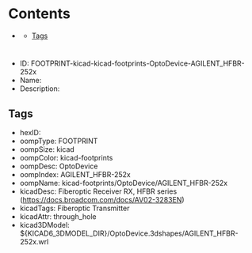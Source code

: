 



Contents
========

* [](#)
	* [Tags](#tags)

# 

- ID: FOOTPRINT-kicad-kicad-footprints-OptoDevice-AGILENT_HFBR-252x
- Name: 
- Description: 

## Tags

- hexID: 
- oompType: FOOTPRINT
- oompSize: kicad
- oompColor: kicad-footprints
- oompDesc: OptoDevice
- oompIndex: AGILENT_HFBR-252x
- oompName: kicad-footprints/OptoDevice/AGILENT_HFBR-252x
- kicadDesc: Fiberoptic Receiver RX, HFBR series (https://docs.broadcom.com/docs/AV02-3283EN)
- kicadTags: Fiberoptic Transmitter
- kicadAttr: through_hole
- kicad3DModel: ${KICAD6_3DMODEL_DIR}/OptoDevice.3dshapes/AGILENT_HFBR-252x.wrl
